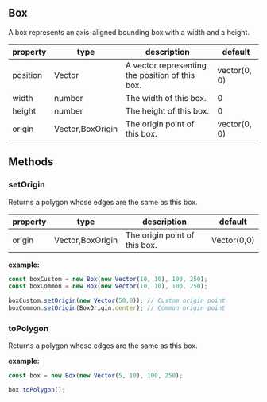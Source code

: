 ## **Box**

A box represents an axis-aligned bounding box with a width and a height.

| property 	| type          	| description                                                                                 	| default      	|
|----------	|---------------	|---------------------------------------------------------------------------------------------	|--------------	|
| position 	| Vector        	| A vector representing the position of this box.                                              	| vector(0, 0) 	|
| width   	| number        	| The width of this box.                                                                      	| 0            	|
| height   	| number        	| The height of this box.                                                                      	| 0            	|
| origin   	| Vector,BoxOrigin  |  The origin point of this box.                                                                      	| vector(0, 0) |

## **Methods**

### **setOrigin**

Returns a polygon whose edges are the same as this box.

| property 	| type          	| description                                                                                 	| default      	|
|----------	|---------------	|---------------------------------------------------------------------------------------------	|--------------	|
| origin   	| Vector,BoxOrigin | The origin point of this box.                                                                      	| Vector(0,0)            	|


**example:**

```js
const boxCustom = new Box(new Vector(10, 10), 100, 250);
const boxCommon = new Box(new Vector(10, 10), 100, 250);

boxCustom.setOrigin(new Vector(50,0)); // Custom origin point
boxCommon.setOrigin(BoxOrigin.center); // Common origin point
```

### **toPolygon**

Returns a polygon whose edges are the same as this box.

**example:**

```js
const box = new Box(new Vector(5, 10), 100, 250);

box.toPolygon();
```